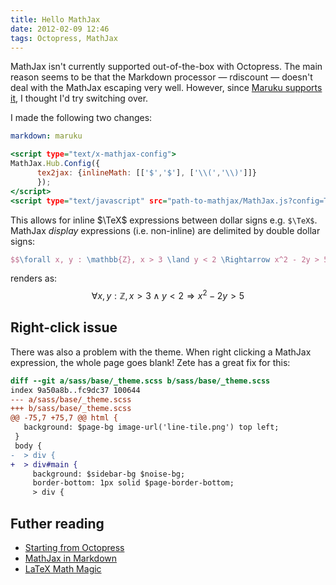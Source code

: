 ```yaml
---
title: Hello MathJax
date: 2012-02-09 12:46
tags: Octopress, MathJax
---
```


MathJax isn't currently supported out-of-the-box with Octopress. The main reason seems to be that the Markdown processor — rdiscount — doesn't deal with the MathJax escaping very well. However, since [Maruku supports it](http://maruku.rubyforge.org/math.xhtml), I thought I'd try switching over.


I made the following two changes:

```{.yml data-title="switch Markdown processors in _config.yml"}
markdown: maruku
```

```{.html data-title="enable MathJax in source/_includes/custom/head.html" data-link="http://www.mathjax.org/docs/1.1/start.html"}
<script type="text/x-mathjax-config">
MathJax.Hub.Config({
      tex2jax: {inlineMath: [['$','$'], ['\\(','\\)']]}
      });
</script>
<script type="text/javascript" src="path-to-mathjax/MathJax.js?config=TeX-AMS-MML_HTMLorMML"></script>
```

This allows for inline $\TeX$ expressions between dollar signs e.g. `$\TeX$`. MathJax _display_ expressions (i.e. non-inline) are delimited by double dollar signs:

```{.tex data-title="example expression from Paul Snivey's article http://psnively.github.com/2010/03/13/100-proof.html"}
$$\forall x, y : \mathbb{Z}, x > 3 \land y < 2 \Rightarrow x^2 - 2y > 5$$
```

renders as:
$$\forall x, y : \mathbb{Z}, x > 3 \land y < 2 \Rightarrow x^2 - 2y > 5$$

## Right-click issue

There was also a problem with the theme. When right clicking a MathJax expression, the whole page goes blank! Zete has a great fix for this:

```{.diff data-title="fix for right-click" data-link="http://luikore.github.com/2011/09/good-things-learned-from-octopress/"}
diff --git a/sass/base/_theme.scss b/sass/base/_theme.scss
index 9a50a8b..fc9dc37 100644
--- a/sass/base/_theme.scss
+++ b/sass/base/_theme.scss
@@ -75,7 +75,7 @@ html {
   background: $page-bg image-url('line-tile.png') top left;
 }
 body {
-  > div {
+  > div#main {
     background: $sidebar-bg $noise-bg;
     border-bottom: 1px solid $page-border-bottom;
     > div {
```

## Futher reading

* [Starting from Octopress](http://luikore.github.com/2011/09/good-things-learned-from-octopress/)
* [MathJax in Markdown](http://doswa.com/2011/07/20/mathjax-in-markdown.html)
* [LaTeX Math Magic](http://cwoebker.com/posts/latex-math-magic/)
